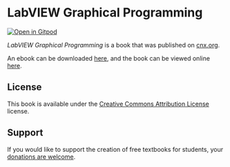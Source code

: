 # LabVIEW Graphical Programming

[![Open in Gitpod](https://gitpod.io/button/open-in-gitpod.svg)](https://gitpod.io/from-referrer/)

_LabVIEW Graphical Programming_ is a book that was published on [cnx.org](https://cnx.org/).

An ebook can be downloaded [here](https://github.com/cnx-user-books/cnxbook-labview-graphical-programming/releases/latest), and the book can be viewed online [here](https://github.com/cnx-user-books/cnxbook-labview-graphical-programming/releases/latest).

## License
This book is available under the [Creative Commons Attribution License](./LICENSE) license.

## Support
If you would like to support the creation of free textbooks for students, your [donations are welcome](https://riceconnect.rice.edu/donation/support-openstax-banner).
